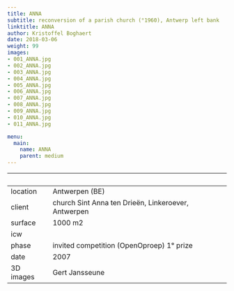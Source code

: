 ```yaml
---
title: ANNA
subtitle: reconversion of a parish church (°1960), Antwerp left bank
linktitle: ANNA
author: Kristoffel Boghaert
date: 2018-03-06
weight: 99
images:
- 001_ANNA.jpg
- 002_ANNA.jpg
- 003_ANNA.jpg
- 004_ANNA.jpg
- 005_ANNA.jpg
- 006_ANNA.jpg
- 007_ANNA.jpg
- 008_ANNA.jpg
- 009_ANNA.jpg
- 010_ANNA.jpg
- 011_ANNA.jpg

menu:
  main:
    name: ANNA
    parent: medium
---
```


&nbsp;|&nbsp;
------|------
location	|		Antwerpen (BE)
client		|		church Sint Anna ten Drieën, Linkeroever, Antwerpen
surface		|		1000 m2
icw			|
phase		|		invited competition (OpenOproep) 1° prize
date		|		2007
3D images	|		Gert Jansseune
